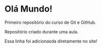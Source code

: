  # Olá Mundo!                                                         
 Primeiro repositório do curso de Git e GitHub.

 Repositório criado durante uma aula.                                     
 
Essa  linha foi adicionasda diretamente no site!
